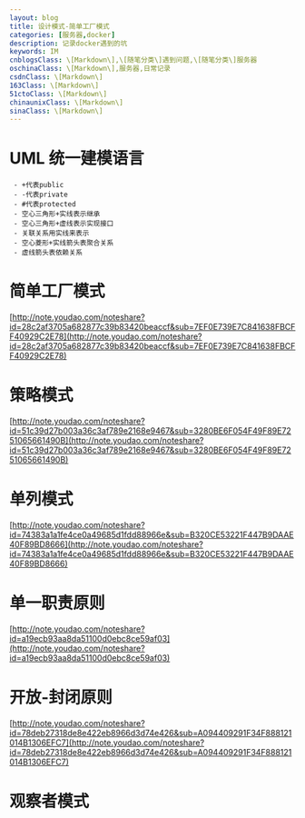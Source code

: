 ```yaml
---
layout: blog
title: 设计模式-简单工厂模式
categories: [服务器,docker]
description: 记录docker遇到的坑
keywords: IM
cnblogsClass: \[Markdown\],\[随笔分类\]遇到问题,\[随笔分类\]服务器
oschinaClass: \[Markdown\],服务器,日常记录
csdnClass: \[Markdown\]
163Class: \[Markdown\]
51ctoClass: \[Markdown\]
chinaunixClass: \[Markdown\]
sinaClass: \[Markdown\]
---
```

# UML 统一建模语言
     - +代表public
     - -代表private
     - #代表protected
     - 空心三角形+实线表示继承
     - 空心三角形+虚线表示实现接口
     - 关联关系用实线来表示
     - 空心菱形+实线箭头表聚合关系
     - 虚线箭头表依赖关系

# 简单工厂模式
 [http://note.youdao.com/noteshare?id=28c2af3705a682877c39b83420beaccf&sub=7EF0E739E7C841638FBCFF40929C2E78](http://note.youdao.com/noteshare?id=28c2af3705a682877c39b83420beaccf&sub=7EF0E739E7C841638FBCFF40929C2E78)
# 策略模式
 [http://note.youdao.com/noteshare?id=51c39d27b003a36c3af789e2168e9467&sub=3280BE6F054F49F89E7251065661490B](http://note.youdao.com/noteshare?id=51c39d27b003a36c3af789e2168e9467&sub=3280BE6F054F49F89E7251065661490B)
# 单列模式
  [http://note.youdao.com/noteshare?id=74383a1a1fe4ce0a49685d1fdd88966e&sub=B320CE53221F447B9DAAE40F89BD8666](http://note.youdao.com/noteshare?id=74383a1a1fe4ce0a49685d1fdd88966e&sub=B320CE53221F447B9DAAE40F89BD8666)
# 单一职责原则
  [http://note.youdao.com/noteshare?id=a19ecb93aa8da51100d0ebc8ce59af03](http://note.youdao.com/noteshare?id=a19ecb93aa8da51100d0ebc8ce59af03)
# 开放-封闭原则
 [http://note.youdao.com/noteshare?id=78deb27318de8e422eb8966d3d74e426&sub=A094409291F34F888121014B1306EFC7](http://note.youdao.com/noteshare?id=78deb27318de8e422eb8966d3d74e426&sub=A094409291F34F888121014B1306EFC7)


# 观察者模式
